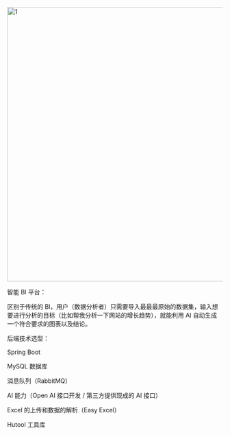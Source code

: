 <img width="640" alt="1" src="https://github.com/thornsJun/yubi-backend-master/assets/108470869/128d8145-bccf-462c-a99b-460bacca8c2f">

智能 BI 平台：

区别于传统的 BI，用户（数据分析者）只需要导入最最最原始的数据集，输入想要进行分析的目标（比如帮我分析一下网站的增长趋势），就能利用 AI 自动生成一个符合要求的图表以及结论。

后端技术选型：

Spring Boot

MySQL 数据库

消息队列（RabbitMQ）

AI 能力（Open AI 接口开发 / 第三方提供现成的 AI 接口）

Excel 的上传和数据的解析（Easy Excel）

Hutool 工具库

